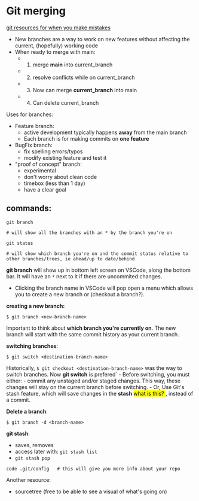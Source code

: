 # Git merging
[git resources for when you make mistakes](https://ohshitgit.com/)
- New branches are a way to work on new features without affecting the current, (hopefully) working code
- When ready to merge with main:
  - 1. merge **main** into current_branch
  - 2. resolve conflicts while on current_branch
  - 3. Now can merge **current_branch** into main
  - 4. Can delete current_branch

Uses for branches:
- Feature branch:
  - active development typically happens **away** from the main branch
  - Each branch is for making commits on **one feature**
- BugFix branch:
  - fix spelling errors/typos
  - modify existing feature and test it
-  "proof of concept" branch: 
   -  experimental
   -  don't worry about clean code
   -  timebox (less than 1 day)
   -  have a clear goal
## commands:

```
git branch 
```
`# will show all the branches with an * by the branch you're on`

```
git status 
```
`# will show which branch you're on and the commit status relative to other branches/trees, ie ahead/up to date/behind`

**git branch** will show up in bottom left screen on VSCode, along the bottom bar.  It will have an `*` next to it if there are uncommited changes.  
- Clicking the branch name in VSCode will pop open a menu which allows you to create a new branch or (checkout a branch?).

**creating a new branch:**
```
$ git branch <new-branch-name>
```
Important to think about **which branch you're currently on**.  The new branch will start with the same commit history as your current branch.

**switching branches**:
```
$ git switch <destination-branch-name>
```
 Historically, `$ git checkout <destination-branch-name>` was the way to switch branches. Now **git switch** is prefered`
    - Before switching, you must either:
    - commit any unstaged and/or staged changes. This way, these changes will stay on the current branch before switching.
    - Or, Use Git's stash feature, which will save changes in the **stash** <mark> what is this? </mark>, instead of a commit.

**Delete a branch**:
```
$ git branch -d <branch-name>
```

**git stash**:
- saves, removes
- access later with: `git stash list`
- `git stash pop`


```
code .git/config   # this will give you more info about your repo
```
Another resource:  
- sourcetree (free to be able to see a visual of what's going on)